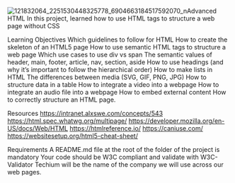 ![121832064_2251530448325778_6904663184517592070_n](https://github.com/Solowise130/alx-frontend/assets/102917931/6f7ce834-a9cd-4545-a38b-a07d42e5be36)Advanced HTML
In this project, learned how to use HTML tags to structure a web page without CSS

Learning Objectives
Which guidelines to follow for HTML
How to create the skeleton of an HTML5 page
How to use semantic HTML tags to structure a web page
Which use cases to use div vs span
The semantic values of header, main, footer, article, nav, section, aside
How to use headings (and why it’s important to follow the hierarchical order)
How to make lists in HTML
The differences between media (SVG, GIF, PNG, JPG)
How to structure data in a table
How to integrate a video into a webpage
How to integrate an audio file into a webpage
How to embed external content
How to correctly structure an HTML page.

Resources
https://intranet.alxswe.com/concepts/543
https://html.spec.whatwg.org/multipage/
https://developer.mozilla.org/en-US/docs/Web/HTML
https://htmlreference.io/
https://caniuse.com/
https://websitesetup.org/html5-cheat-sheet/

Requirements
A README.md file at the root of the folder of the project is mandatory
Your code should be W3C compliant and validate with W3C-Validator
Techium will be the name of the company we will use across our web pages.


